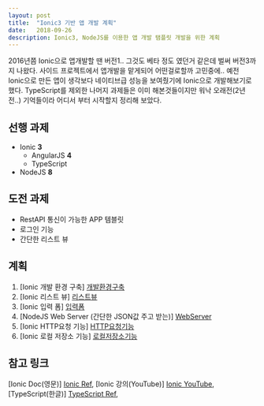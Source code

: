 ```yaml
---
layout: post
title:  "Ionic3 기반 앱 개발 계획"
date:   2018-09-26
description: Ionic3, NodeJS를 이용한 앱 개발 탬플릿 개발을 위한 계획
---
```

2016년쯤 Ionic으로 앱개발할 땐 버전1.. 그것도 베타 정도 였던거 같은데 벌써 버전3까지 나왔다.
사이드 프로젝트에서 앱개발을 맡게되어 어떤걸로할까 고민중에.. 예전 Ionic으로 만든 앱이 생각보다 네이티브급 성능을 보여줬기에
Ionic으로 개발해보기로 했다.
TypeScript를 제외한 나머지 과제들은 이미 해본것들이지만 워낙 오래전(2년전..) 기억들이라 어디서 부터 시작할지 정리해 보았다.

## 선행 과제
* Ionic <b>3</b>
    * AngularJS <b>4</b>
    * TypeScript
* NodeJS <b>8</b>

## 도전 과제
* RestAPI 통신이 가능한 APP 템블릿
* 로그인 기능
* 간단한 리스트 뷰

## 계획
1. [Ionic 개발 환경 구축] [개발환경구축]
2. [Ionic 리스트 뷰] [리스트뷰]
3. [Ionic 입력 폼] [입력폼]
4. [NodeJS Web Server (간단한 JSON값 주고 받는)] [WebServer]
5. [Ionic HTTP요청 기능] [HTTP요청기능]
6. [Ionic 로컬 저장소 기능] [로컬저장소기능]

## 참고 링크
[Ionic Doc(영문)] [Ionic Ref], [Ionic 강의(YouTube)] [Ionic YouTube], [TypeScript(한글)] [TypeScript Ref], 

[Ionic Ref]: https://ionicframework.com/docs/intro/installation/
[Ionic YouTube]: https://www.youtube.com/user/thruthesky/featured
[TypeScript Ref]: https://typescript-kr.github.io/

[개발환경구축]: https://parkjungwoong.github.io/blog/Ionic3-%EA%B0%9C%EB%B0%9C-%ED%99%98%EA%B2%BD-%EC%84%A4%EC%A0%95/
[리스트뷰]: https://parkjungwoong.github.io/blog/Ionic3-%EB%A6%AC%EC%8A%A4%ED%8A%B8-%EB%B7%B0/
[입력폼]: https://parkjungwoong.github.io/blog/Ionic3-form-%EC%9E%85%EB%A0%A5/
[WebServer]: https://parkjungwoong.github.io/blog/Ionic3-%ED%85%8C%EC%8A%A4%ED%8A%B8%EC%9A%A9-NodeJS-%EC%9B%B9%EC%84%9C%EB%B2%84/
[HTTP요청기능]: https://parkjungwoong.github.io/blog/Ionic3-HTTP%EC%9A%94%EC%B2%AD-%EB%B3%B4%EB%82%B4%EA%B8%B0/
[로컬저장소기능]: https://parkjungwoong.github.io/blog/Ionic3-%EB%A1%9C%EC%BB%AC%EC%A0%80%EC%9E%A5%EC%86%8C/